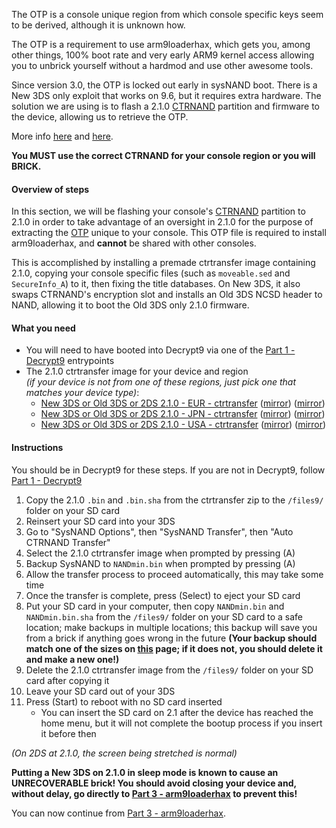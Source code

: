 The OTP is a console unique region from which console specific keys seem to be derived, although it is unknown how.

The OTP is a requirement to use arm9loaderhax, which gets you, among other things, 100% boot rate and very early ARM9 kernel access allowing you to unbrick yourself without a hardmod and use other awesome tools.

Since version 3.0, the OTP is locked out early in sysNAND boot. There is a New 3DS only exploit that works on 9.6, but it requires extra hardware. The solution we are using is to flash a 2.1.0 [CTRNAND](https://www.3dbrew.org/wiki/Flash_Filesystem#CTR_partition) partition and firmware to the device, allowing us to retrieve the OTP.

More info [here](OTP-Info) and [here](https://3dbrew.org/wiki/OTP_Registers).

**You MUST use the correct CTRNAND for your console region or you will BRICK.**

#### Overview of steps

In this section, we will be flashing your console's [CTRNAND](https://www.3dbrew.org/wiki/Flash_Filesystem#CTR_partition) partition to 2.1.0 in order to take advantage of an oversight in 2.1.0 for the purpose of extracting the [OTP](OTP-Info) unique to your console. This OTP file is required to install arm9loaderhax, and **cannot** be shared with other consoles.

This is accomplished by installing a premade ctrtransfer image containing 2.1.0, copying your console specific files (such as `moveable.sed` and `SecureInfo_A`) to it, then fixing the title databases. On New 3DS, it also swaps CTRNAND's encryption slot and installs an Old 3DS NCSD header to NAND, allowing it to boot the Old 3DS only 2.1.0 firmware.

#### What you need

* You will need to have booted into Decrypt9 via one of the [Part 1 - Decrypt9](Part-1-(Decrypt9)) entrypoints
* The 2.1.0 ctrtransfer image for your device and region     
*(if your device is not from one of these regions, just pick one that matches your device type)*:
  +    <a href="https://plailect.github.io/Guide/2.1.0-4E_ctrtransfer_o3ds.torrent" target="_blank">New 3DS or Old 3DS or 2DS 2.1.0 - EUR - ctrtransfer</a> ([mirror](https://mega.nz/#!Z8tRWayJ!10NZ5XMLSnxZGbCoWJV_gpIFijGqoTGVypxZhnD5jwI)) ([mirror](https://drive.google.com/open?id=0BzPfvjeuhqoDTXA2NnhJam5rek0))    
  +    <a href="https://plailect.github.io/Guide/2.1.0-4J_ctrtransfer_o3ds.torrent" target="_blank">New 3DS or Old 3DS or 2DS 2.1.0 - JPN - ctrtransfer</a> ([mirror](https://mega.nz/#!Qg8hDI4A!UYWnbirgP8s1rOHhNvYRxNeg1o2GiWQwXqDlZU5ujEo)) ([mirror](https://drive.google.com/open?id=0BzPfvjeuhqoDMW45Z3dSZE1EazQ))    
  +    <a href="https://plailect.github.io/Guide/2.1.0-4U_ctrtransfer_o3ds.torrent" target="_blank">New 3DS or Old 3DS or 2DS 2.1.0 - USA - ctrtransfer</a> ([mirror](https://mega.nz/#!V1ETXBbQ!FkHKgyYChauQmkwLb3Y8QpjHKbDJBl8sxj_EtGjEEos)) ([mirror](https://drive.google.com/open?id=0BzPfvjeuhqoDQ3dNdFRYTE53RnM))

#### Instructions

You should be in Decrypt9 for these steps. If you are not in Decrypt9, follow [Part 1 - Decrypt9](Part-1-(Decrypt9))

1. Copy the 2.1.0 `.bin` and `.bin.sha` from the ctrtransfer zip to the `/files9/` folder on your SD card
2. Reinsert your SD card into your 3DS
1. Go to "SysNAND Options", then "SysNAND Transfer", then "Auto CTRNAND Transfer"
2. Select the 2.1.0 ctrtransfer image when prompted by pressing (A)
2. Backup SysNAND to `NANDmin.bin` when prompted by pressing (A)
3. Allow the transfer process to proceed automatically, this may take some time
2. Once the transfer is complete, press (Select) to eject your SD card
3. Put your SD card in your computer, then copy `NANDmin.bin` and `NANDmin.bin.sha` from the `/files9/` folder on your SD card to a safe location; make backups in multiple locations; this backup will save you from a brick if anything goes wrong in the future **(Your backup should match one of the sizes on [this](NAND-Size) page; if it does not, you should delete it and make a new one!)**
4. Delete the 2.1.0 ctrtransfer image from the `/files9/` folder on your SD card after copying it
5. Leave your SD card out of your 3DS
6. Press (Start) to reboot with no SD card inserted
    + You can insert the SD card on 2.1 after the device has reached the home menu, but it will not complete the bootup process if you insert it before then

*(On 2DS at 2.1.0, the screen being stretched is normal)*

**Putting a New 3DS on 2.1.0 in sleep mode is known to cause an UNRECOVERABLE brick! You should avoid closing your device and, without delay, go directly to [Part 3 - arm9loaderhax](Part-3-(Decrypt9)) to prevent this!**

You can now continue from [Part 3 - arm9loaderhax](Part-3-(arm9loaderhax)).
